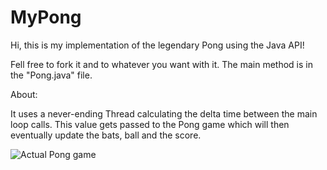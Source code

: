 # MyPong

Hi, this is my implementation of the legendary Pong using the Java API!

Fell free to fork it and to whatever you want with it. The main method is in the "Pong.java" file.

About:

It uses a never-ending Thread calculating the delta time between the main loop calls. This value gets passed to the Pong game which will then eventually update the bats, ball and the score.

![Actual Pong game](http://linkinator.hol.es/img/1514654512.png)
